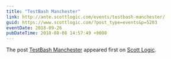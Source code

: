 ```yaml
---
title: "TestBash Manchester"
link: http://ante.scottlogic.com/events/testbash-manchester/
guid: https://www.scottlogic.com/?post_type=events&p=5203
eventDate: 2018-09-26
pubDateTime: 2018-08-08 14:57:49 +0000
---
```


<p>The post <a rel="nofollow" href="http://ante.scottlogic.com/events/testbash-manchester/">TestBash Manchester</a> appeared first on <a rel="nofollow" href="http://ante.scottlogic.com">Scott Logic</a>.</p>